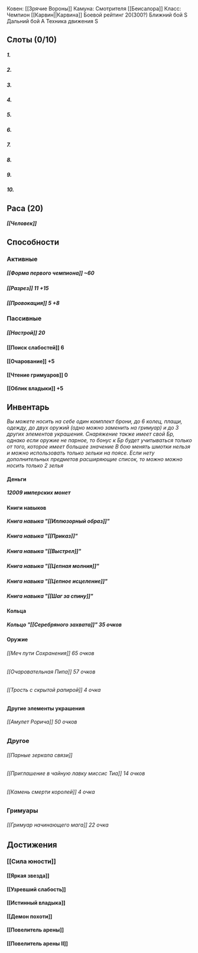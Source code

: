 Ковен: [[Зрячие Вороны]]
Камуна: Смотрителя [[Беисалора]]
Класс: Чемпион [[Карвин||Карвина]]
Боевой рейтинг 20(300?)
Ближний бой S
Дальний бой A
Техника движения S


## Слоты (0/10)
##### 1.
##### 2.
##### 3.
##### 4.
##### 5.
##### 6.
##### 7.
##### 8.
##### 9.
##### 10.

## Раса (20)
##### [[Человек]]

## Способности
### Активные
##### [[Форма первого чемпиона]] ~60
##### [[Разрез]] 11 +15
##### [[Провокация]] 5 +8
### Пассивные 
##### [[Настрой]] 20 
#### [[Поиск слабостей]] 6
#### [[Очарование]] +5
#### [[Чтение гримуаров]] 0
#### [[Облик владыки]] +5

## Инвентарь 
*Вы можете носить на себе один комплект брони, до 6 колец, плащи, одежду, до двух оружий (одно можно заменить на гримуар) и до 3 других элементов украшения. Снаряжение также имеет свой Бр, однако если оружие не парное, то бонус к Бр будет учитываться только от того, которое имеет большее значение 
В бою менять шмотки нельзя и можно использовать только зельки на поясе. Если нету дополнительных предметов расширяющие список, то можно можно носить только 2 зелья*
#### Деньги
##### 12009 имперских монет

#### Книги навыков
##### Книга навыка "[[Иллюзорный образ]]"
##### Книга навыка "[[Приказ]]"
##### Книга навыка "[[Выстрел]]"
##### Книга навыка "[[Цепная молния]]"
##### Книга навыка "[[Цепное исцеление]]" 
##### Книга навыка "[[Шаг за спину]]"
#### Кольца
##### Кольцо "[[Серебряного захвата]]" 35 очков

#### Оружие
###### [[Меч пути Сохранения]] 65 очков
###### [[Очаровательная Пипа]] 57 очков
###### [[Трость с скрытой рапирой]] 4 очка 
#### Другие элементы украшения
###### [[Амулет Рорича]] 50 очков
### Другое
###### [[Парные зеркала связи]]
###### [[Приглашение в чайную лавку миссис Тиа]] 14 очков
###### [[Камень смерти королей]] 4 очка
### Гримуары
###### [[Гримуар начинающего мага]] 22 очка
## Достижения 
### [[Сила юности]] 
#### [[Яркая звезда]]
#### [[Узревший слабость]]
#### [[Истинный владыка]]
#### [[Демон похоти]]
#### [[Повелитель арены]]
#### [[Повелитель арены II]]